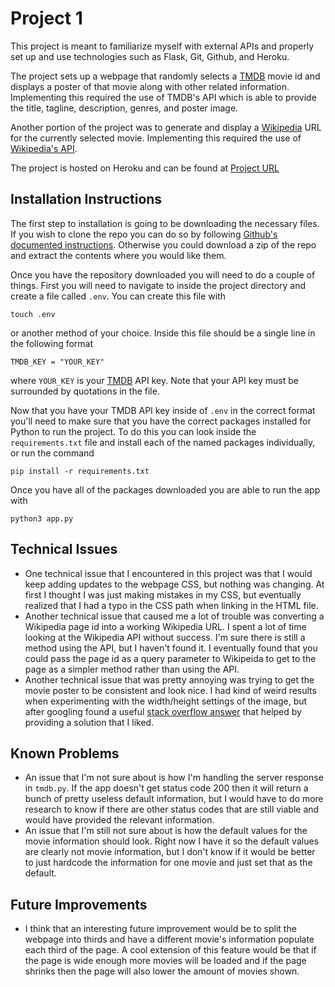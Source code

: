 # Project 1

This project is meant to familiarize myself with external APIs and properly set up and use technologies such as Flask, Git, Github, and Heroku.

The project sets up a webpage that randomly selects a [TMDB](https://www.themoviedb.org/?language=en-US) movie id and displays a poster of that movie along with other related information. Implementing this required the use of TMDB's API which is able to provide the title, tagline, description, genres, and poster image.

Another portion of the project was to generate and display a [Wikipedia](https://www.wikipedia.org) URL for the currently selected movie. Implementing this required the use of [Wikipedia's API](https://www.mediawiki.org/wiki/API:Main_page).

The project is hosted on Heroku and can be found at [Project URL](https://serene-woodland-90689.herokuapp.com)

## Installation Instructions

The first step to installation is going to be downloading the necessary files. If you wish to clone the repo you can do so by following [Github's documented instructions](https://docs.github.com/en/repositories/creating-and-managing-repositories/cloning-a-repository). Otherwise you could download a zip of the repo and extract the contents where you would like them.

Once you have the repository downloaded you will need to do a couple of things. First you will need to navigate to inside the project directory and create a file called `.env`. You can create this file with

```touch .env```

or another method of your choice. Inside this file should be a single line in the following format

```TMDB_KEY = "YOUR_KEY"```

where `YOUR_KEY` is your [TMDB](https://developers.themoviedb.org/3/getting-started/introduction) API key. Note that your API key must be surrounded by quotations in the file.

Now that you have your TMDB API key inside of `.env` in the correct format you'll need to make sure that you have the correct packages installed for Python to run the project. To do this you can look inside the `requirements.txt` file and install each of the named packages individually, or run the command

```pip install -r requirements.txt```

Once you have all of the packages downloaded you are able to run the app with

```python3 app.py```

## Technical Issues

- One technical issue that I encountered in this project was that I would keep adding updates to the webpage CSS, but nothing was changing. At first I thought I was just making mistakes in my CSS, but eventually realized that I had a typo in the CSS path when linking in the HTML file.
- Another technical issue that caused me a lot of trouble was converting a Wikipedia page id into a working Wikipedia URL. I spent a lot of time looking at the Wikipedia API without success. I'm sure there is still a method using the API, but I haven't found it. I eventually found that you could pass the page id as a query parameter to Wikipeida to get to the page as a simpler method rather than using the API.
- Another technical issue that was pretty annoying was trying to get the movie poster to be consistent and look nice. I had kind of weird results when experimenting with the width/height settings of the image, but after googling found a useful [stack overflow answer](https://stackoverflow.com/a/17183996) that helped by providing a solution that I liked.

## Known Problems

- An issue that I'm not sure about is how I'm handling the server response in `tmdb.py`. If the app doesn't get status code 200 then it will return a bunch of pretty useless default information, but I would have to do more research to know if there are other status codes that are still viable and would have provided the relevant information.
- An issue that I'm still not sure about is how the default values for the movie information should look. Right now I have it so the default values are clearly not movie information, but I don't know if it would be better to just hardcode the information for one movie and just set that as the default.

## Future Improvements

- I think that an interesting future improvement would be to split the webpage into thirds and have a different movie's information populate each third of the page. A cool extension of this feature would be that if the page is wide enough more movies will be loaded and if the page shrinks then the page will also lower the amount of movies shown.
